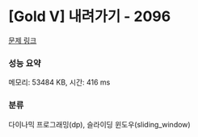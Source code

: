 # [Gold V] 내려가기 - 2096 

[문제 링크](https://www.acmicpc.net/problem/2096) 

### 성능 요약

메모리: 53484 KB, 시간: 416 ms

### 분류

다이나믹 프로그래밍(dp), 슬라이딩 윈도우(sliding_window)

